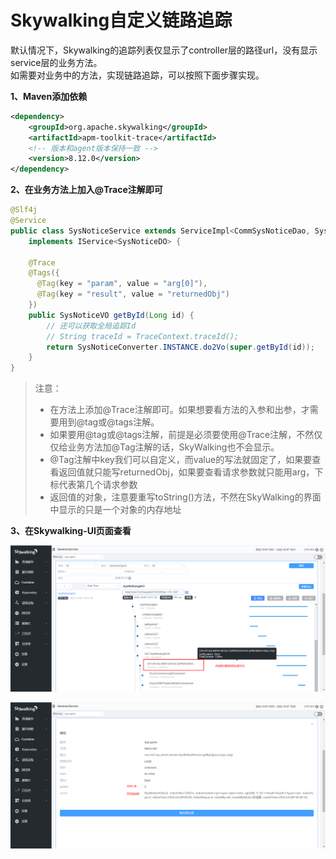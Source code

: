 # Skywalking自定义链路追踪

默认情况下，Skywalking的追踪列表仅显示了controller层的路径url，没有显示service层的业务方法。  
如需要对业务中的方法，实现链路追踪，可以按照下面步骤实现。

**1、Maven添加依赖**

```xml
<dependency>
    <groupId>org.apache.skywalking</groupId>
    <artifactId>apm-toolkit-trace</artifactId>
    <!-- 版本和agent版本保持一致 -->
    <version>8.12.0</version>
</dependency>
```

**2、在业务方法上加入@Trace注解即可**

```java
@Slf4j
@Service
public class SysNoticeService extends ServiceImpl<CommSysNoticeDao, SysNoticeDO>
    implements IService<SysNoticeDO> {

    @Trace
    @Tags({
      @Tag(key = "param", value = "arg[0]"),
      @Tag(key = "result", value = "returnedObj")
    })
    public SysNoticeVO getById(Long id) {
        // 还可以获取全局追踪Id
        // String traceId = TraceContext.traceId();
        return SysNoticeConverter.INSTANCE.do2Vo(super.getById(id));
    }
}
```

> 注意：
> * 在方法上添加@Trace注解即可。如果想要看方法的入参和出参，才需要用到@tag或@tags注解。
> * 如果要用@tag或@tags注解，前提是必须要使用@Trace注解，不然仅仅给业务方法加@Tag注解的话，SkyWalking也不会显示。
> * @Tag注解中key我们可以自定义，而value的写法就固定了，如果要查看返回值就只能写returnedObj，如果要查看请求参数就只能用arg，下标代表第几个请求参数
> * 返回值的对象，注意要重写toString()方法，不然在SkyWalking的界面中显示的只是一个对象的内存地址

**3、在Skywalking-UI页面查看**

![](../_media/Snipaste_2022-10-07_19-25-22.png ':size=100%')

![](../_media/Snipaste_2022-10-07_19-29-58.png ':size=100%')
